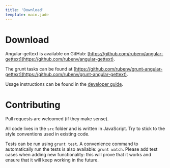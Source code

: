 ```yaml
---
title: 'Download'
template: main.jade
---
```


# Download

Angular-gettext is available on GitHub: [https://github.com/rubenv/angular-gettext](https://github.com/rubenv/angular-gettext).

The grunt tasks can be found at [https://github.com/rubenv/grunt-angular-gettext](https://github.com/rubenv/grunt-angular-gettext).

Usage instructions can be found in the [developer guide](/dev-guide/).

# Contributing

Pull requests are welcomed (if they make sense).

All code lives in the `src` folder and is written in JavaScript. Try to stick to the style conventions used in existing code.

Tests can be run using `grunt test`. A convenience command to automatically run the tests is also available: `grunt watch`. Please add test cases when adding new functionality: this will prove that it works and ensure that it will keep working in the future.
